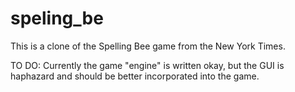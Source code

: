 # speling_be
This is a clone of the Spelling Bee game from the New York Times.

TO DO: Currently the game "engine" is written okay, but the GUI is haphazard and should be better incorporated into the game.
